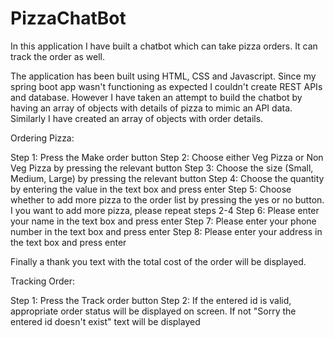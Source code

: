 # PizzaChatBot

In this application I have built a chatbot which can take pizza orders. It can track the order as well.

The application has been built using HTML, CSS and Javascript. Since my spring boot app wasn't functioning as expected I couldn't create REST APIs and database. However I have taken an attempt to build the chatbot by having an array of objects with details of pizza to mimic an API data. Similarly I have created an array of objects with order details.

Ordering Pizza:

Step 1: Press the Make order button
Step 2: Choose either Veg Pizza or Non Veg Pizza by pressing the relevant button
Step 3: Choose the size (Small, Medium, Large) by pressing the relevant button
Step 4: Choose the quantity by entering the value in the text box and press enter
Step 5: Choose whether to add more pizza to the order list by pressing the yes or no button. I you want to add more pizza, please repeat steps 2-4
Step 6: Please enter your name in the text box and press enter
Step 7: Please enter your phone number in the text box and press enter
Step 8: Please enter your address in the text box and press enter

Finally a thank you text with the total cost of the order will be displayed.

Tracking Order:

Step 1: Press the Track order button
Step 2: If the entered id is valid, appropriate order status will be displayed on screen. If not "Sorry the entered id doesn't exist" text will be displayed
